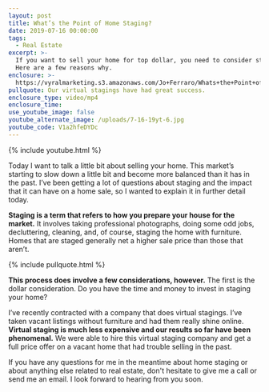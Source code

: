 ```yaml
---
layout: post
title: What’s the Point of Home Staging?
date: 2019-07-16 00:00:00
tags:
  - Real Estate
excerpt: >-
  If you want to sell your home for top dollar, you need to consider staging it.
  Here are a few reasons why.
enclosure: >-
  https://vyralmarketing.s3.amazonaws.com/Jo+Ferraro/Whats+the+Point+of+Home+Staging_.mp4
pullquote: Our virtual stagings have had great success.
enclosure_type: video/mp4
enclosure_time:
use_youtube_image: false
youtube_alternate_image: /uploads/7-16-19yt-6.jpg
youtube_code: V1a2hfeDYDc
---
```


{% include youtube.html %}

Today I want to talk a little bit about selling your home. This market’s starting to slow down a little bit and become more balanced than it has in the past. I’ve been getting a lot of questions about staging and the impact that it can have on a home sale, so I wanted to explain it in further detail today.

**Staging is a term that refers to how you prepare your house for the market.** It involves taking professional photographs, doing some odd jobs, decluttering, cleaning, and, of course, staging the home with furniture. Homes that are staged generally net a higher sale price than those that aren’t.

{% include pullquote.html %}

**This process does involve a few considerations, however.** The first is the dollar consideration. Do you have the time and money to invest in staging your home?&nbsp;

I’ve recently contracted with a company that does virtual stagings. I’ve taken vacant listings without furniture and had them really shine online. **Virtual staging is much less expensive and our results so far have been phenomenal.** We were able to hire this virtual staging company and get a full price offer on a vacant home that had trouble selling in the past.

If you have any questions for me in the meantime about home staging or about anything else related to real estate, don't hesitate to give me a call or send me an email. I look forward to hearing from you soon.